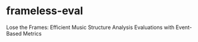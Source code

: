 # frameless-eval
Lose the Frames: Efficient Music Structure Analysis Evaluations with Event-Based Metrics

